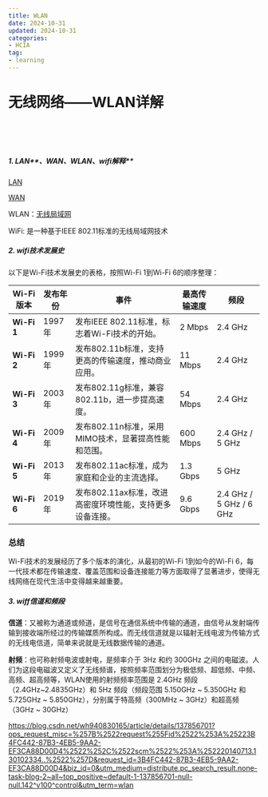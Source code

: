 ```yaml
---
title: WLAN
date: 2024-10-31
updated: 2024-10-31
categories: 
- HCIA
tag:
- learning
---
```


# 无线网络——WLAN详解


​             
​                
​                    
##### **1. LAN****、****WAN****、****WLAN****、****wifi****解释**


[LAN](https://so.csdn.net/so/search?q=LAN&spm=1001.2101.3001.7020)
        
 

[WAN](https://so.csdn.net/so/search?q=WAN&spm=1001.2101.3001.7020)

 

WLAN：[无线局域网](https://so.csdn.net/so/searcq=%E6%97%A0%E7%BA%BF%E5%B1%80%E5%9F%9F%E7%BD%91&spm=1001.2101.3007020)

 
WiFi: 是一种基于IEEE 802.11标准的无线局域网技术

 


##### **2. wifi技术发展史**

以下是Wi-Fi技术发展史的表格，按照Wi-Fi 1到Wi-Fi 6的顺序整理：

| Wi-Fi 版本  | 发布年份 | 事件                                                     | 最高传输速度 | 频段                    |
| ----------- | -------- | -------------------------------------------------------- | ------------ | ----------------------- |
| **Wi-Fi 1** | 1997年   | 发布IEEE 802.11标准，标志着Wi-Fi技术的开始。             | 2 Mbps       | 2.4 GHz                 |
| **Wi-Fi 2** | 1999年   | 发布802.11b标准，支持更高的传输速度，推动商业应用。      | 11 Mbps      | 2.4 GHz                 |
| **Wi-Fi 3** | 2003年   | 发布802.11g标准，兼容802.11b，进一步提高速度。           | 54 Mbps      | 2.4 GHz                 |
| **Wi-Fi 4** | 2009年   | 发布802.11n标准，采用MIMO技术，显著提高性能和范围。      | 600 Mbps     | 2.4 GHz / 5 GHz         |
| **Wi-Fi 5** | 2013年   | 发布802.11ac标准，成为家庭和企业的主流选择。             | 1.3 Gbps     | 5 GHz                   |
| **Wi-Fi 6** | 2019年   | 发布802.11ax标准，改进高密度环境性能，支持更多设备连接。 | 9.6 Gbps     | 2.4 GHz / 5 GHz / 6 GHz |

### 总结

Wi-Fi技术的发展经历了多个版本的演化，从最初的Wi-Fi 1到如今的Wi-Fi 6，每一代技术都在传输速度、覆盖范围和设备连接能力等方面取得了显著进步，使得无线网络在现代生活中变得越来越重要。

 

##### **3. wiff信道和频段**


**信道**：又被称为通道或频道，是信号在通信系统中传输的通道，由信号从发射端传输到接收端所经过的传输媒质所构成。而无线信道就是以辐射无线电波为传输方式的无线电信道，简单来说就是无线数据传输的通道。

 

**射频**：也可称射频电波或射电，是频率介于 3Hz 和约 300GHz 之间的电磁波。人们为这段电磁波又定义了无线频谱，按照频率范围划分为极低频、超低频、中频、高频、超高频等，WLAN使用的射频频率范围是 2.4GHz 频段（2.4GHz~2.4835GHz）和 5Hz 频段（频段范围 5.150GHz ~ 5.350GHz 和 5.725GHz ~ 5.850GHz），分别属于特高频（300MHz ~ 3GHz）和超高频（3GHz ~ 30GHz）


https://blog.csdn.net/wh940830165/article/details/137856701?ops_request_misc=%257B%2522request%255Fid%2522%253A%25223B4FC442-87B3-4EB5-9AA2-EF3CA88D00D4%2522%252C%2522scm%2522%253A%252220140713.130102334..%2522%257D&request_id=3B4FC442-87B3-4EB5-9AA2-EF3CA88D00D4&biz_id=0&utm_medium=distribute.pc_search_result.none-task-blog-2~all~top_positive~default-1-137856701-null-null.142^v100^control&utm_term=wlan